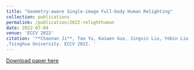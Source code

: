 ```yaml
---
title: "Geometry-aware Single-image Full-body Human Relighting"
collection: publications
permalink: /publication/2022-relighthuman
date: 2022-07-04
venue: 'ECCV 2022'
citation: '**Chaonan Ji**, Tao Yu, Kaiwen Guo, Jingxin Liu, Yebin Liu
,Tsinghua University. ECCV 2022. '
---
```


[Download paper here]()

<!-- Recommended citation: Your Name, You. (2009). "Paper Title Number 1." <i>Journal 1</i>. 1(1). -->


